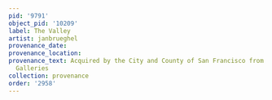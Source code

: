 ```yaml
---
pid: '9791'
object_pid: '10209'
label: The Valley
artist: janbrueghel
provenance_date:
provenance_location:
provenance_text: Acquired by the City and County of San Francisco from the Lilienfeld
  Galleries
collection: provenance
order: '2958'
---
```

